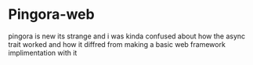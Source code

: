 # Pingora-web
pingora is new its strange and i was kinda confused about how the async trait worked and how it diffred from making a basic web framework implimentation with it
